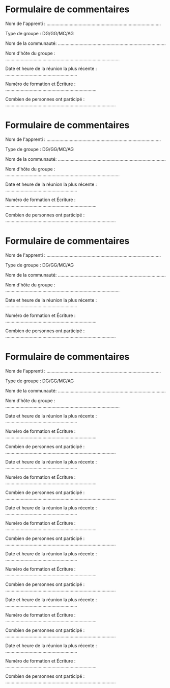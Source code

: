 # Formulaire de commentaires

Nom de l'apprenti : ……………………………………………………………………………..

Type de groupe : DG/GG/MC/AG

Nom de la communauté: …………………………………………………………………………

Nom d'hôte du groupe : ……………………………………………………………………………..

Date et heure de la réunion la plus récente : ………………………………………………..

Numéro de formation et Écriture : ……………………………………………………………..

Combien de personnes ont participé : …………………………………………………………………………..

# Formulaire de commentaires

Nom de l'apprenti : ……………………………………………………………………………..

Type de groupe : DG/GG/MC/AG

Nom de la communauté: …………………………………………………………………………

Nom d'hôte du groupe : ……………………………………………………………………………..

Date et heure de la réunion la plus récente : ………………………………………………..

Numéro de formation et Écriture : ……………………………………………………………..

Combien de personnes ont participé : …………………………………………………………………………..

# Formulaire de commentaires

Nom de l'apprenti : ……………………………………………………………………………..

Type de groupe : DG/GG/MC/AG

Nom de la communauté: …………………………………………………………………………

Nom d'hôte du groupe : ……………………………………………………………………………..

Date et heure de la réunion la plus récente : ………………………………………………..

Numéro de formation et Écriture : ……………………………………………………………..

Combien de personnes ont participé : …………………………………………………………………………..

# Formulaire de commentaires

Nom de l'apprenti : ……………………………………………………………………………..

Type de groupe : DG/GG/MC/AG

Nom de la communauté: …………………………………………………………………………

Nom d'hôte du groupe : ……………………………………………………………………………..

Date et heure de la réunion la plus récente : ………………………………………………..

Numéro de formation et Écriture : ……………………………………………………………..

Combien de personnes ont participé : …………………………………………………………………………..

Date et heure de la réunion la plus récente : ………………………………………………..

Numéro de formation et Écriture : ……………………………………………………………..

Combien de personnes ont participé : …………………………………………………………………………..

Date et heure de la réunion la plus récente : ………………………………………………..

Numéro de formation et Écriture : ……………………………………………………………..

Combien de personnes ont participé : …………………………………………………………………………..

Date et heure de la réunion la plus récente : ………………………………………………..

Numéro de formation et Écriture : ……………………………………………………………..

Combien de personnes ont participé : …………………………………………………………………………..

Date et heure de la réunion la plus récente : ………………………………………………..

Numéro de formation et Écriture : ……………………………………………………………..

Combien de personnes ont participé : …………………………………………………………………………..

Date et heure de la réunion la plus récente : ………………………………………………..

Numéro de formation et Écriture : ……………………………………………………………..

Combien de personnes ont participé : …………………………………………………………………………..
